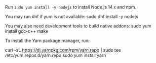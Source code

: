 Run `sudo yum install -y nodejs` to install Node.js 14.x and npm.

You may run dnf if yum is not available:
     sudo dnf install -y nodejs

You may also need development tools to build native addons:
     sudo yum install gcc-c++ make

To install the Yarn package manager, run:

curl -sL https://dl.yarnpkg.com/rpm/yarn.repo | sudo tee /etc/yum.repos.d/yarn.repo
sudo yum install yarn
